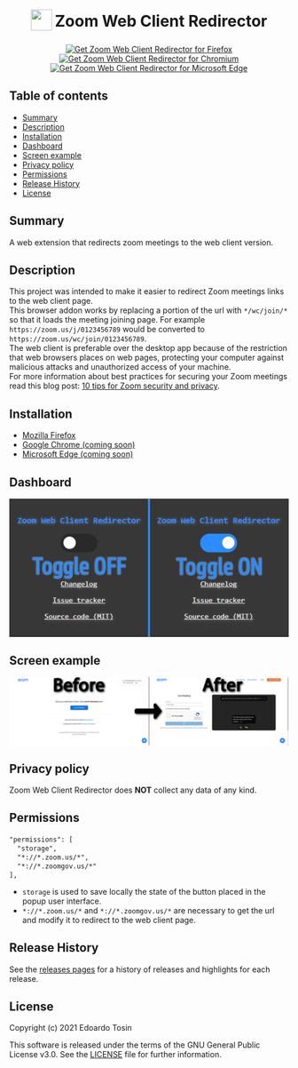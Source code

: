 <h1 align="center">
<sub>
<img  src="https://github.com/EdoardoTosin/Zoom-Web-Client-Redirector/blob/main/src/icons/256x256.png" height="38" width="38">
</sub>
Zoom Web Client Redirector
</h1>

<p align="center">
<a href="https://addons.mozilla.org/firefox/addon/zoom-web-client-redirector"><img src="https://github.com/EdoardoTosin/Zoom-Web-Client-Redirector/blob/main/docs/firefox-widget.png" alt="Get Zoom Web Client Redirector for Firefox" height="72" ></a> 
<a href="https://chrome.google.com/webstore/detail/zoom-web-client-redirecto/ommndciompclncigoffdnipifnfnaclj"><img src="https://github.com/EdoardoTosin/Zoom-Web-Client-Redirector/blob/main/docs/chrome-widget.png" alt="Get Zoom Web Client Redirector for Chromium" height="72" ></a>
<a href="https://microsoftedge.microsoft.com/addons/detail/kfpmepjfaolgcgabdmbpkfnicejbiggn"><img src="https://github.com/EdoardoTosin/Zoom-Web-Client-Redirector/blob/main/docs/edge-widget.png" alt="Get Zoom Web Client Redirector for Microsoft Edge" height="72" ></a>
</p>

## Table of contents

* [Summary](#summary)
* [Description](#description)
* [Installation](#installation)
* [Dashboard](#dashboard)
* [Screen example](#screen-example)
* [Privacy policy](#privacy-policy)
* [Permissions](#permissions)
* [Release History](#release-history)
* [License](#license)

## Summary

A web extension that redirects zoom meetings to the web client version.

## Description

This project was intended to make it easier to redirect Zoom meetings links to the web client page.  
This browser addon works by replacing a portion of the url with `*/wc/join/*` so that it loads the meeting joining page. For example `https://zoom.us/j/0123456789` would be converted to `https://zoom.us/wc/join/0123456789`.  
The web client is preferable over the desktop app because of the restriction that web browsers places on web pages, protecting your computer against malicious attacks and unauthorized access of your machine.  
For more information about best practices for securing your Zoom meetings read this blog post: [10 tips for Zoom security and privacy](https://www.kaspersky.com/blog/zoom-security-ten-tips/34729).

## Installation

- [Mozilla Firefox](https://addons.mozilla.org/firefox/addon/zoom-web-client-redirector)
- [Google Chrome (coming soon)](https://chrome.google.com/webstore/detail/zoom-web-client-redirecto/ommndciompclncigoffdnipifnfnaclj)
- [Microsoft Edge (coming soon)](https://microsoftedge.microsoft.com/addons/detail/kfpmepjfaolgcgabdmbpkfnicejbiggn)

## Dashboard

<p align="center">
  <img src="docs/popup.jpg" align="center" alt="image">
</p>

## Screen example

<p align="center">
  <a><img src="docs/screen.jpg" align="center" alt="image">
</p>

## Privacy policy

Zoom Web Client Redirector does **NOT** collect any data of any kind.

## Permissions

```
"permissions": [
  "storage",
  "*://*.zoom.us/*",
  "*://*.zoomgov.us/*"
],
```

- ``storage`` is used to save locally the state of the button placed in the popup user interface.  
- ``*://*.zoom.us/*`` and ``*://*.zoomgov.us/*`` are necessary to get the url and modify it to redirect to the web client page.

## Release History

See the [releases pages](https://github.com/EdoardoTosin/Zoom-Web-Client-Redirector/releases) for a history of releases and highlights for each release.

## License

Copyright (c) 2021 Edoardo Tosin

This software is released under the terms of the GNU General Public License v3.0. See the [LICENSE](https://raw.githubusercontent.com/EdoardoTosin/Zoom-Web-Client-Redirector/main/LICENSE) file for further information.

